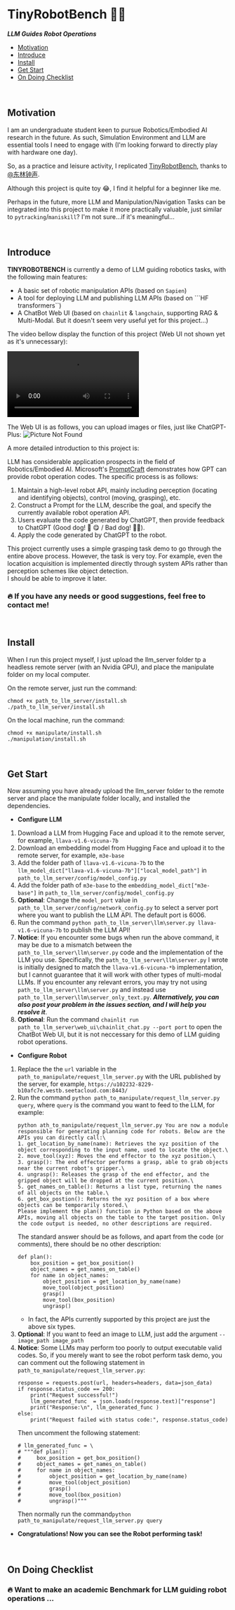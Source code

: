 # TinyRobotBench 🦾💡

***LLM Guides Robot Operations***

- [Motivation](#motivation)
- [Introduce](#introduce)
- [Install](#install)
- [Get Start](#get-start)
- [On Doing Checklist](#on-doing-checklist)


<br>

## Motivation
I am an undergraduate student keen to pursue Robotics/Embodied AI research in the future. As such, Simulation Environment and LLM are essential tools I need to engage with (I'm looking forward to directly play with hardware one day).

So, as a practice and leisure activity, I replicated [TinyRobotBench](https://zhuanlan.zhihu.com/p/667452905), thanks to [@东林钟声](https://www.zhihu.com/people/dong-lin-zhong-sheng-76).

Although this project is quite toy 😂, I find it helpful for a beginner like me.

Perhaps in the future, more LLM and Manipulation/Navigation Tasks can be integrated into this project to make it more practically valuable, just similar to ```pytracking```/```maniskill```? I'm not sure...if it's meaningful...

<br>

## Introduce
**TINYROBOTBENCH** is currently a demo of LLM guiding robotics tasks, with the following main features:

- A basic set of robotic manipulation APIs (based on ```Sapien```)
- A tool for deploying LLM and publishing LLM APIs (based on ```HF transformers``)
- A ChatBot Web UI (based on ```chainlit``` & ```langchain```, supporting RAG & Multi-Modal. But it doesn't seem very useful yet for this project...)

The video bellow display the function of this project (Web UI not shown yet as it's unnecessary):

<video src="https://github.com/BXZZcj/TINYROBOTBENCH/assets/105377443/cb1b0fd3-fbfa-4f15-a22f-e07f326ba548" controls="controls"></video>

The Web UI is as follows, you can upload images or files, just like ChatGPT-Plus:
![Picture Not Found](./.fig/webui.png)

A more detailed introduction to this project is:

LLM has considerable application prospects in the field of Robotics/Embodied AI. Microsoft's [PromptCraft](https://www.microsoft.com/en-us/research/uploads/prod/2023/02/ChatGPT___Robotics.pdf) demonstrates how GPT can provide robot operation codes. The specific process is as follows:

1. Maintain a high-level robot API, mainly including perception (locating and identifying objects), control (moving, grasping), etc.
2. Construct a Prompt for the LLM, describe the goal, and specify the currently available robot operation API.
3. Users evaluate the code generated by ChatGPT, then provide feedback to ChatGPT (Good dog! 🐶
😋 / Bad dog! 🐶😅).
4. Apply the code generated by ChatGPT to the robot.

This project currently uses a simple grasping task demo to go through the entire above process. However, the task is very toy. For example, even the location acquisition is implemented directly through system APIs rather than perception schemes like object detection. <br>I should be able to improve it later.

### 🔥 If you have any needs or good suggestions, feel free to contact me!

<br>

## Install

When I run this project myself, I just upload the llm_server folder tp a headless remote server (with an Nvidia GPU), and place the manipulate folder on my local computer.

On the remote server, just run the command:
```
chmod +x path_to_llm_server/install.sh
./path_to_llm_server/install.sh
```

On the local machine, run the command:
```
chmod +x manipulate/install.sh
./manipulation/install.sh
```

<br>

## Get Start

Now assuming you have already upload the llm_server folder to the remote server and place the manipulate folder locally, and installed the dependencies.


- **Configure LLM**

1. Download a LLM from Hugging Face and upload it to the remote server, for example, ```llava-v1.6-vicuna-7b```
2. Download an embedding model from Hugging Face and upload it to the remote server, for example, ```m3e-base```
3. Add the folder path of ```llava-v1.6-vicuna-7b``` to the ```llm_model_dict["llava-v1.6-vicuna-7b"]["local_model_path"]``` in ```path_to_llm_server/config/model_config.py```
4. Add the folder path of ```m3e-base``` to the ```embedding_model_dict["m3e-base"]``` in ```path_to_llm_server/config/model_config.py```
5. **Optional**: Change the ```model_port``` value in ```path_to_llm_server/config/network_config.py``` to select a server port where you want to publish the LLM API. The default port is 6006.
6. Run the command ```python path_to_llm_server\llm\server.py llava-v1.6-vicuna-7b``` to publish the LLM API!
7. **Notice**: If you encounter some bugs when run the above command, it may be due to a mismatch between the ```path_to_llm_server\llm\server.py``` code and the implementation of the LLM you use. Specifically, the ```path_to_llm_server\llm\server.py``` I wrote is initially designed to match the ```llava-v1.6-vicuna-*b``` implementation, but I cannot guarantee that it will work with other types of multi-modal LLMs. If you encounter any relevant errors, you may try not using ```path_to_llm_server\llm\server.py``` and instead use ```path_to_llm_server\llm\server_only_text.py```. ***Alternatively, you can also post your problem in the issues section, and I will help you resolve it***.
8. **Optional**: Run the command ```chainlit run path_to_llm_server\web_ui\chainlit_chat.py --port port``` to open the ChatBot Web UI, but it is not neccessary for this demo of LLM guiding robot operations.


- **Configure Robot**

1. Replace the the ```url``` variable in the ```path_to_manipulate/request_llm_server.py``` with the URL published by the server, for example, ```https://u102232-8229-b10afc7e.westb.seetacloud.com:8443/```
2. Run the command ```python path_to_manipulate/request_llm_server.py query```, where ```query``` is the command you want to feed to the LLM, for example:
    ```
    python ath_to_manipulate/request_llm_server.py You are now a module responsible for generating planning code for robots. Below are the APIs you can directly call:\
    1. get_location_by_name(name): Retrieves the xyz position of the object corresponding to the input name, used to locate the object.\
    2. move_tool(xyz): Moves the end effector to the xyz position.\
    3. grasp(): The end effector performs a grasp, able to grab objects near the current robot's gripper.\
    4. ungrasp(): Releases the grasp of the end effector, and the gripped object will be dropped at the current position.\
    5. get_names_on_table(): Returns a list type, returning the names of all objects on the table.\
    6. get_box_postion(): Returns the xyz position of a box where objects can be temporarily stored.\
    Please implement the plan() function in Python based on the above APIs, moving all objects on the table to the target position. Only the code output is needed, no other descriptions are required.
    ```
    The standard answer should be as follows, and apart from the code (or comments), there should be no other description:
    ```
    def plan():
        box_position = get_box_position()
        object_names = get_names_on_table()
        for name in object_names:
            object_position = get_location_by_name(name)
            move_tool(object_position)
            grasp()
            move_tool(box_position)
            ungrasp()
    ```
    - In fact, the APIs currently supported by this project are just the above six types.
3. **Optional**: If you want to feed an image to LLM, just add the argument ```--image_path image_path```
4. **Notice**: Some LLMs may perform too poorly to output executable valid codes. So, if you merely want to see the robot perform task demo, you can comment out the following statement in ```path_to_manipulate/request_llm_server.py```:
    ```
    response = requests.post(url, headers=headers, data=json_data)
    if response.status_code == 200:
        print("Request successful!")
        llm_generated_func  = json.loads(response.text)["response"]
        print("Response:\n", llm_generated_func )
    else:
        print("Request failed with status code:", response.status_code)
    ```
    Then uncomment the following statement:
    ```
    # llm_generated_func = \
    # """def plan():
    #     box_position = get_box_position()
    #     object_names = get_names_on_table()
    #     for name in object_names:
    #         object_position = get_location_by_name(name)
    #         move_tool(object_position)
    #         grasp()
    #         move_tool(box_position)
    #         ungrasp()"""
    ```
    Then normally run the command```python path_to_manipulate/request_llm_server.py query```


- **Congratulations! Now you can see the Robot performing task!**

<br>

## On Doing Checklist

### 🔥 Want to make an academic Benchmark for LLM guiding robot operations ...
